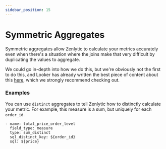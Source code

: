 ```yaml
---
sidebar_position: 15
---
```


# Symmetric Aggregates

Symmetric aggregates allow Zenlytic to calculate your metrics accurately even when there's a situation where the joins make that very difficult by duplicating the values to aggregate.

We could go in-depth into how we do this, but we're obviously not the first to do this, and Looker has already written the best piece of content about this [here](https://cloud.google.com/looker/docs/best-practices/understanding-symmetric-aggregates), which we strongly recommend checking out.


### Examples 

You can use `distinct` aggregates to tell Zenlytic how to distinctly calculate your metric. For example, this measure is a sum, but uniquely for each `order_id`.

```
- name: total_price_order_level
  field_type: measure
  type: sum_distinct
  sql_distinct_key: ${order_id}
  sql: ${price} 
```
